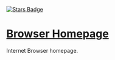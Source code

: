 [![Stars Badge](https://img.shields.io/github/stars/stevenfelix505/browser-homepage-2.svg?style=flat&label=Stars)](https://github.com/stevenfelix505/browser-homepage-2)

# [Browser Homepage](https://stevenfelix505.github.io/browser-homepage-2)
Internet Browser homepage.
